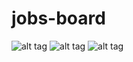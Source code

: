# jobs-board

![alt tag](http://i.imgur.com/ntrZMy2.png)
![alt tag](http://i.imgur.com/onM5PzO.png)
![alt tag](http://i.imgur.com/8caY60H.png)
